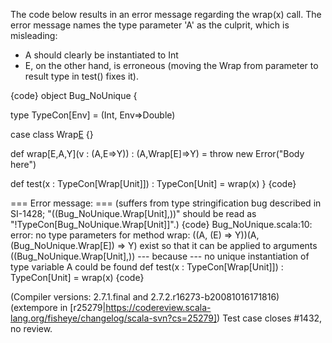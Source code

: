 The code below results in an error message regarding the wrap(x) call. The error message names the type parameter 'A' as the culprit, which is misleading:
 - A should clearly be instantiated to Int
 - E, on the other hand, is erroneous (moving the Wrap from parameter to result type in test() fixes it).

{code}
object Bug_NoUnique {

  type TypeCon[Env] = (Int, Env=>Double)

  case class Wrap[E](parent:E) {}

  def wrap[E,A,Y](v : (A,E=>Y)) : (A,Wrap[E]=>Y) =
	throw new Error("Body here")

  def test(x : TypeCon[Wrap[Unit]]) : TypeCon[Unit] = wrap(x)
}
{code}

=== Error message: ===
 (suffers from type stringification bug described in SI-1428; "((Bug_NoUnique.Wrap[Unit],))" should be read as "!TypeCon[Bug_NoUnique.Wrap[Unit]]".)
{code}
Bug_NoUnique.scala:10: error: no type parameters for method wrap: ((A, (E) => Y))(A, (Bug_NoUnique.Wrap[E]) => Y)
exist so that it can be applied to arguments ((Bug_NoUnique.Wrap[Unit],))
 --- because ---
no unique instantiation of type variable A could be found
  def test(x : TypeCon[Wrap[Unit]]) : TypeCon[Unit] = wrap(x)
{code}

(Compiler versions: 2.7.1.final and 2.7.2.r16273-b20081016171816)
(extempore in [r25279|https://codereview.scala-lang.org/fisheye/changelog/scala-svn?cs=25279]) Test case closes #1432, no review.
